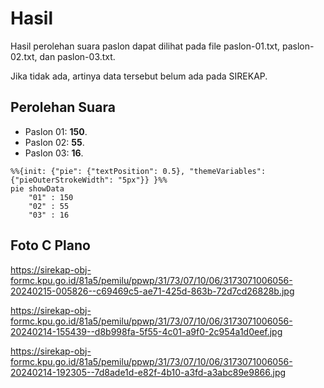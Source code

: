 # Hasil

Hasil perolehan suara paslon dapat dilihat pada file paslon-01.txt, paslon-02.txt, dan paslon-03.txt.

Jika tidak ada, artinya data tersebut belum ada pada SIREKAP.

## Perolehan Suara

 * Paslon 01: **150**.
 * Paslon 02: **55**.
 * Paslon 03: **16**.

```mermaid
%%{init: {"pie": {"textPosition": 0.5}, "themeVariables": {"pieOuterStrokeWidth": "5px"}} }%%
pie showData
    "01" : 150
    "02" : 55
    "03" : 16
```
## Foto C Plano

https://sirekap-obj-formc.kpu.go.id/81a5/pemilu/ppwp/31/73/07/10/06/3173071006056-20240215-005826--c69469c5-ae71-425d-863b-72d7cd26828b.jpg

https://sirekap-obj-formc.kpu.go.id/81a5/pemilu/ppwp/31/73/07/10/06/3173071006056-20240214-155439--d8b998fa-5f55-4c01-a9f0-2c954a1d0eef.jpg

https://sirekap-obj-formc.kpu.go.id/81a5/pemilu/ppwp/31/73/07/10/06/3173071006056-20240214-192305--7d8ade1d-e82f-4b10-a3fd-a3abc89e9866.jpg
